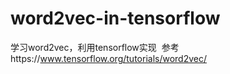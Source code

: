 # word2vec-in-tensorflow
学习word2vec，利用tensorflow实现      参考https://www.tensorflow.org/tutorials/word2vec/
